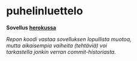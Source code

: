 # puhelinluettelo
<b>Sovellus [herokussa](https://fullstack2021-puhelinluettelo.herokuapp.com/)  </b>

<i>Repon koodi vastaa sovelluksen lopullista muotoa,<br>
mutta aikaisempia vaiheita (tehtäviä) voi<br>
tarkastella jonkin verran commit-historiasta.<i>
